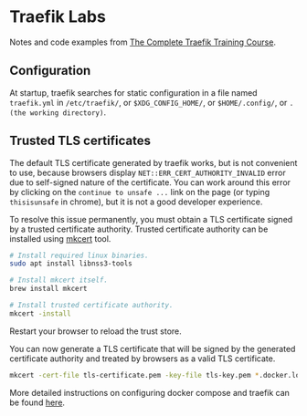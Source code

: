 # Traefik Labs

Notes and code examples from [The Complete Traefik Training Course](https://www.udemy.com/course/the-complete-traefik-training-course/).

## Configuration

At startup, traefik searches for static configuration in a file named `traefik.yml` in `/etc/traefik/`, or `$XDG_CONFIG_HOME/`, or `$HOME/.config/`, or `. (the working directory)`.

## Trusted TLS certificates

The default TLS certificate generated by traefik works, but is not convenient to use, because browsers display `NET::ERR_CERT_AUTHORITY_INVALID` error due to self-signed nature of the certificate. You can work around this error by clicking on the `continue to unsafe ...` link on the page (or typing `thisisunsafe` in chrome), but it is not a good developer experience.

To resolve this issue permanently, you must obtain a TLS certificate signed by a trusted certificate authority. Trusted certificate authority can be installed using [mkcert](https://github.com/FiloSottile/mkcert) tool.

```sh
# Install required linux binaries.
sudo apt install libnss3-tools

# Install mkcert itself.
brew install mkcert

# Install trusted certificate authority.
mkcert -install
```

Restart your browser to reload the trust store.

You can now generate a TLS certificate that will be signed by the generated certificate authority and treated by browsers as a valid TLS certificate.

```sh
mkcert -cert-file tls-certificate.pem -key-file tls-key.pem *.docker.localhost
```

More detailed instructions on configuring docker compose and traefik can be found [here](https://www.putzisan.com/articles/https-setup-with-traefik-docker-compose-for-local-dev).
